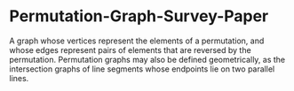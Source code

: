 # Permutation-Graph-Survey-Paper
A graph whose vertices represent the elements of a permutation, and whose edges represent pairs of elements that are reversed by the permutation. Permutation graphs may also be defined geometrically, as the intersection graphs of line segments whose endpoints lie on two parallel lines.
